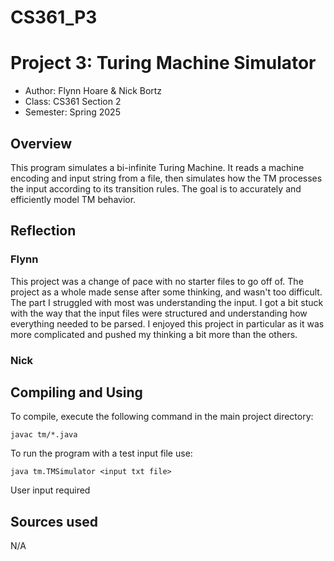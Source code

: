 # CS361_P3
# Project 3: Turing Machine Simulator

* Author: Flynn Hoare & Nick Bortz
* Class: CS361 Section 2
* Semester: Spring 2025

## Overview

This program simulates a bi-infinite Turing Machine. It reads a machine encoding and input string from a file, then simulates how the TM processes the input according to its transition rules. The goal is to accurately and efficiently model TM behavior.

## Reflection
### Flynn
This project was a change of pace with no starter files to go off of. The project as a whole made sense after some thinking, and wasn't too difficult. The part I struggled with most was understanding the input. I got a bit stuck with the way that the input files were structured and understanding how everything needed to be parsed. I enjoyed this project in particular as it was more complicated and pushed my thinking a bit more than the others.  

### Nick


## Compiling and Using

To compile, execute the following command in the main project directory:
```
javac tm/*.java
```
To run the program with a test input file use:
```
java tm.TMSimulator <input txt file>
```
User input required

## Sources used

N/A